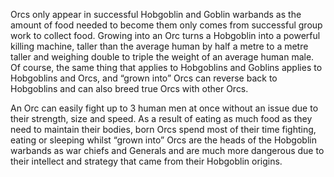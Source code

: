 Orcs only appear in successful Hobgoblin and Goblin warbands as the amount of food needed to become them only comes from successful group work to collect food. Growing into an Orc turns a Hobgoblin into a powerful killing machine, taller than the average human by half a metre to a metre taller and weighing double to triple the weight of an average human male. Of course, the same thing that applies to Hobgoblins and Goblins applies to Hobgoblins and Orcs, and “grown into” Orcs can reverse back to Hobgoblins and can also breed true Orcs with other Orcs.

An Orc can easily fight up to 3 human men at once without an issue due to their strength, size and speed. As a result of eating as much food as they need to maintain their bodies, born Orcs spend most of their time fighting, eating or sleeping whilst “grown into” Orcs are the heads of the Hobgoblin warbands as war chiefs and Generals and are much more dangerous due to their intellect and strategy that came from their Hobgoblin origins.